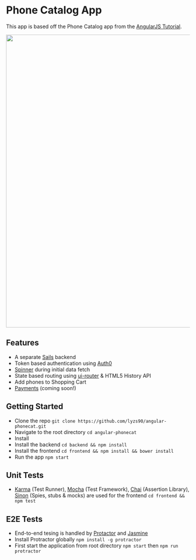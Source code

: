 # Phone Catalog App

This app is based off the Phone Catalog app from the [AngularJS Tutorial](https://docs.angularjs.org/tutorial).

<img src="https://s22.postimg.org/du24od2vl/phone-catalog.png" width="800">

## Features
- A separate [Sails](http://sailsjs.com/) backend
- Token based authentication using [Auth0](https://auth0.com/)
- [Spinner](https://github.com/Chevtek/angular-spinners) during initial data fetch
- State based routing using [ui-router](https://ui-router.github.io/) & HTML5 History API
- Add phones to Shopping Cart
- [Payments](https://stripe.com/sg) (coming soon!)

## Getting Started
- Clone the repo `git clone https://github.com/lyzs90/angular-phonecat.git`
- Navigate to the root directory `cd angular-phonecat`
- Install 
- Install the backend `cd backend && npm install`
- Install the frontend `cd frontend && npm install && bower install`
- Run the app `npm start`

## Unit Tests
- [Karma](https://karma-runner.github.io/1.0/index.html) (Test Runner), [Mocha](https://mochajs.org/) (Test Framework), [Chai](http://chaijs.com/) (Assertion Library), [Sinon](http://sinonjs.org/) (Spies, stubs & mocks) are used for the frontend `cd frontend && npm test`

## E2E Tests
- End-to-end tesing is handled by [Protactor](https://github.com/angular/protractor) and [Jasmine](https://jasmine.github.io/)
- Install Protractor globally `npm install -g protractor`
- First start the application from root directory `npm start` then `npm run protractor`